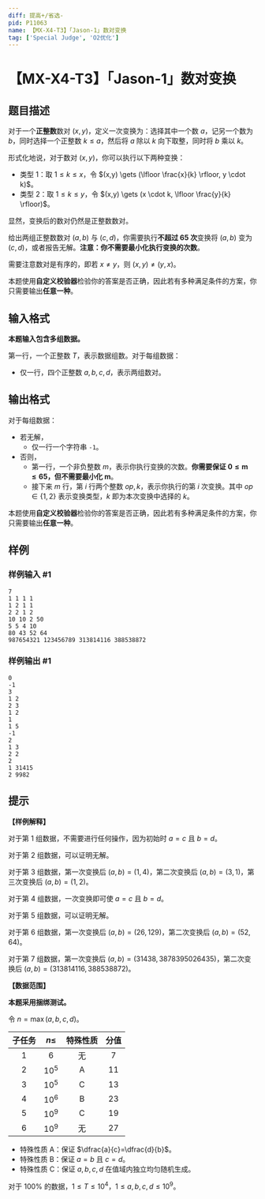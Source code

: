 ```yaml
---
diff: 提高+/省选-
pid: P11063
name: 【MX-X4-T3】「Jason-1」数对变换
tag: ['Special Judge', 'O2优化']
---
```

# 【MX-X4-T3】「Jason-1」数对变换
## 题目描述

对于一个**正整数**数对 $(x, y)$，定义一次变换为：选择其中一个数 $a$，记另一个数为 $b$，同时选择一个正整数 $k \leq a$，然后将 $a$ 除以 $k$ 向下取整，同时将 $b$ 乘以 $k$。

形式化地说，对于数对 $(x,y)$，你可以执行以下两种变换：

- 类型 1：取 $1 \le k \le x$，令 $(x,y) \gets (\lfloor \frac{x}{k} \rfloor, y \cdot k)$。
- 类型 2：取 $1 \le k \le y$，令 $(x,y) \gets (x \cdot k, \lfloor \frac{y}{k} \rfloor)$。

显然，变换后的数对仍然是正整数数对。

给出两组正整数数对 $(a, b)$ 与 $(c, d)$，你需要执行**不超过 $\bm{65}$ 次**变换将 $(a, b)$ 变为 $(c, d)$，或者报告无解。**注意：你不需要最小化执行变换的次数**。

需要注意数对是有序的，即若 $x \neq y$，则 $(x,y) \neq (y,x)$。

本题使用**自定义校验器**检验你的答案是否正确，因此若有多种满足条件的方案，你只需要输出**任意一种**。
## 输入格式

**本题输入包含多组数据。**

第一行，一个正整数 $T$，表示数据组数。对于每组数据：

- 仅一行，四个正整数 $a, b, c, d$，表示两组数对。
## 输出格式

对于每组数据：

- 若无解，
	- 仅一行一个字符串 `-1`。
- 否则，
	- 第一行，一个非负整数 $m$，表示你执行变换的次数。**你需要保证 $\bm{0 \le m \le 65}$，但不需要最小化 $\bm m$**。
	- 接下来 $m$ 行，第 $i$ 行两个整数 $\mathit{op}, k$，表示你执行的第 $i$ 次变换。其中 $\mathit{op} \in \{1, 2\}$ 表示变换类型，$k$ 即为本次变换中选择的 $k$。

本题使用**自定义校验器**检验你的答案是否正确，因此若有多种满足条件的方案，你只需要输出**任意一种**。
## 样例

### 样例输入 #1
```
7
1 1 1 1
1 2 1 1
2 2 1 2
10 10 2 50
5 5 4 10
80 43 52 64
987654321 123456789 313814116 388538872

```
### 样例输出 #1
```
0
-1
3
1 2
2 3
1 2
1
1 5
-1
2
1 3
2 2
2
1 31415
2 9982

```
## 提示

**【样例解释】**

对于第 1 组数据，不需要进行任何操作，因为初始时 $a = c$ 且 $b = d$。

对于第 2 组数据，可以证明无解。

对于第 3 组数据，第一次变换后 $(a,b)=(1,4)$，第二次变换后 $(a,b)=(3,1)$，第三次变换后 $(a,b)=(1,2)$。

对于第 4 组数据，一次变换即可使 $a = c$ 且 $b = d$。

对于第 5 组数据，可以证明无解。

对于第 6 组数据，第一次变换后 $(a,b)=(26,129)$，第二次变换后 $(a,b)=(52,64)$。

对于第 7 组数据，第一次变换后 $(a,b)=(31438,3878395026435)$，第二次变换后 $(a,b)=(313814116,388538872)$。

**【数据范围】**

**本题采用捆绑测试。**

令 $n=\max(a,b,c,d)$。

| 子任务 | $n\le$| 特殊性质 | 分值 |
| :--------------: | :-----: |:-----:| :--------: |
| 1 | $6$ | 无 | $7$ |
| 2 | $10^5$ | A | $11$ |
| 3 | $10^5$ | C | $13$ |
| 4 | $10^6$ | B | $23$ |
| 5 | $10^9$ | C | $19$ |
| 6 | $10^9$ | 无 | $27$ |

- 特殊性质 A：保证 $\dfrac{a}{c}=\dfrac{d}{b}$。
- 特殊性质 B：保证 $a=b$ 且 $c=d$。
- 特殊性质 C：保证 $a,b,c,d$ 在值域内独立均匀随机生成。

对于 $100\%$ 的数据，$1 \le T \le 10^4$，$1 \le a,b,c,d \le 10^9$。
